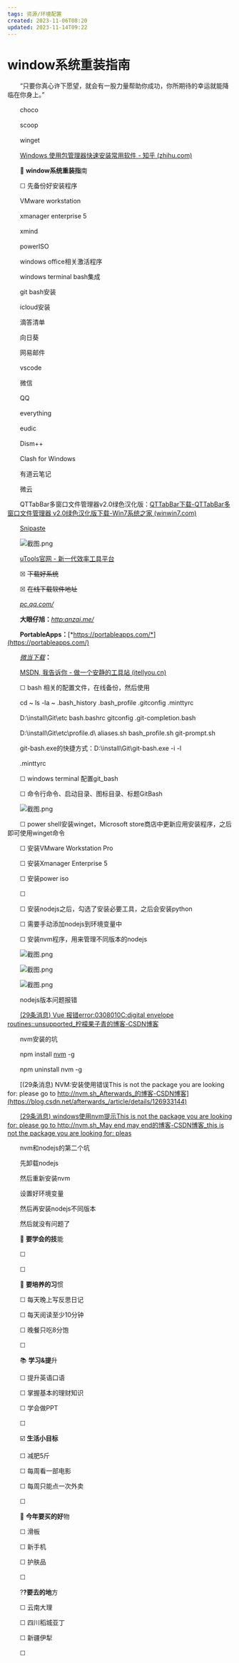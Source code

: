 ```yaml
---
tags: 资源/环境配置
created: 2023-11-06T08:20
updated: 2023-11-14T09:22
---
```

# window系统重装指南

　　“只要你真心许下愿望，就会有一股力量帮助你成功，你所期待的幸运就能降临在你身上。”

　　choco

　　scoop

　　winget

　　[Windows 使用包管理器快速安装常用软件 - 知乎 (zhihu.com)](https://zhuanlan.zhihu.com/p/476614676/)

　　🎨 **window系统重装指**南

　　☐ 先备份好安装程序

　　VMware workstation

　　xmanager enterprise 5

　　xmind

　　powerISO

　　windows office相关激活程序

　　windows terminal bash集成

　　git bash安装

　　icloud安装

　　滴答清单

　　向日葵

　　网易邮件

　　vscode

　　微信

　　QQ

　　everything

　　eudic

　　Dism++

　　Clash for Windows

　　有道云笔记

　　微云

　　QTTabBar多窗口文件管理器v2.0绿色汉化版：[QTTabBar下载-QTTabBar多窗口文件管理器 v2.0绿色汉化版下载-Win7系统之家 (winwin7.com)](http://www.winwin7.com/soft/29846.html)

　　[Snipaste](https://www.snipaste.com/)

　　![截图.png](image1-20230708221750-q29w1u7.png)

　　[uTools官网 - 新一代效率工具平台](https://www.u.tools/)

　　☒ ~~下载好系统~~

　　☒ ~~在线下载软件地址~~

　　[*pc.qq.com/*](http://pc.qq.com/)

　　**大眼仔旭：**​[*http:anzai.me/*](http://http:anzai.me/)

　　**PortableApps：**​[*https://portableapps.com/*](https://portableapps.com/)

　　[*微当下载*](https://www.weidown.com/)​**：**

　　[MSDN, 我告诉你 - 做一个安静的工具站 (itellyou.cn)](https://msdn.itellyou.cn/)

　　☐ bash 相关的配置文件，在线备份，然后使用

　　cd ~ ls -la ~ .bash_history .bash_profile .gitconfig .minttyrc

　　D:\\install\\Git\\etc bash.bashrc gitconfig .git-completion.bash

　　D:\\install\\Git\\etc\\profile.d\\ aliases.sh bash_profile.sh git-prompt.sh

　　git-bash.exe的快捷方式：D:\install\Git\git-bash.exe -i -l

　　.minttyrc

　　☐ windows terminal 配置git_bash

　　☐ 命令行命令、启动目录、图标目录、标题GitBash

　　![截图.png](image2-20230708221750-q128rkf.png)

　　☐ power shell安装winget，Microsoft store商店中更新应用安装程序，之后即可使用winget命令

　　☐ 安装VMware Workstation Pro

　　☐ 安装Xmanager Enterprise 5

　　☐ 安装power iso

　　☐

　　☐ 安装nodejs之后，勾选了安装必要工具，之后会安装python

　　☐ 需要手动添加nodejs到环境变量中

　　☐ 安装nvm程序，用来管理不同版本的nodejs

　　![截图.png](image3-20230708221750-e8thder.png)

　　![截图.png](image4-20230708221750-7kiiiwl.png)

　　![截图.png](image5-20230708221750-6duqbcj.png)

　　nodejs版本问题报错

　　[(29条消息) Vue 报错error:0308010C:digital envelope routines::unsupported_柠檬果子青的博客-CSDN博客](https://blog.csdn.net/zjjxxh/article/details/127173968)

　　nvm安装的坑

　　npm install [nvm](https://so.csdn.net/so/search?q=nvm&spm=1001.2101.3001.7020) -g

　　npm uninstall nvm -g

　　[(29条消息) NVM:安装使用错误This is not the package you are looking for: please go to http://nvm.sh_Afterwards_的博客-CSDN博客](https://blog.csdn.net/afterwards_/article/details/126933144)

　　[(29条消息) windows使用nvm提示This is not the package you are looking for: please go to http://nvm.sh_May end may end的博客-CSDN博客_this is not the package you are looking for: pleas](https://blog.csdn.net/qq_55665742/article/details/122214198)

　　nvm和nodejs的第二个坑

　　先卸载nodejs

　　然后重新安装nvm

　　设置好环境变量

　　然后再安装nodejs不同版本

　　然后就没有问题了

　　🎨 **要学会的技**能

　　☐

　　☐

　　🏃 **要培养的习**惯

　　☐ 每天晚上写反思日记

　　☐ 每天阅读至少10分钟

　　☐ 晚餐只吃8分饱

　　☐

　　📚 **学习&amp;提**升

　　☐ 提升英语口语

　　☐ 掌握基本的理财知识

　　☐ 学会做PPT

　　☐

　　☑️ **生活小目标**

　　☐ 减肥5斤

　　☐ 每周看一部电影

　　☐ 每周只能点一次外卖

　　☐

　　🛒 **今年要买的好**物

　　☐ 滑板

　　☐ 新手机

　　☐ 护肤品

　　☐

　　?**?要去的地**方

　　☐ 云南大理

　　☐ 四川稻城亚丁

　　☐ 新疆伊犁

　　☐
